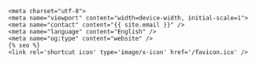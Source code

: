     <meta charset="utf-8">
    <meta name="viewport" content="width=device-width, initial-scale=1">
    <meta name="contact" content="{{ site.email }}" />
    <meta name="language" content="English" />
    <meta name="og:type" content="website" />
    {% seo %}
    <link rel='shortcut icon' type='image/x-icon' href='/favicon.ico' />
